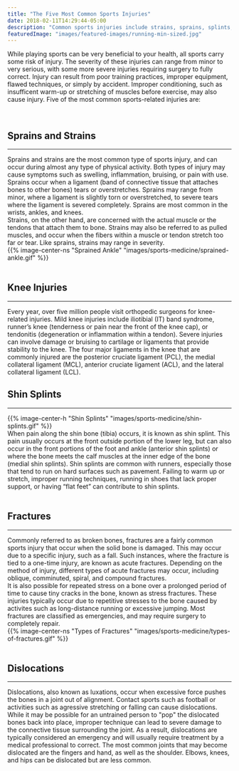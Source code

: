 ```yaml
---
title: "The Five Most Common Sports Injuries"
date: 2018-02-11T14:29:44-05:00
description: "Common sports injuries include strains, sprains, splints, fractures, and dislocations of the joints, such as the shoulders and knees"
featuredImage: "images/featured-images/running-min-sized.jpg"
---
```


While playing sports can be very beneficial 
to your health, all sports carry some risk of injury. The severity of these injuries can range from minor to very 
serious, with some more severe injuries requiring surgery to fully correct. Injury can result from poor training practices, improper equipment, flawed techniques, or simply by accident. Improper conditioning, such as insufficent warm-up or stretching of muscles before exercise, may also cause injury. Five of the most common sports-related injuries are:

<br>
<h2>Sprains and Strains</h2>
<hr>
    <div class ="container no-gutters">
        <div class = "col-sm-7 no-padding-left">
            Sprains and strains are the most common type of sports injury, and can occur during almost any type of physical activity. Both types of injury may cause symptoms such as swelling, inflammation, bruising, or pain with use. 
            <br>
            Sprains occur when a ligament (band of connective tissue that attaches bones to other bones) tears or overstretches. Sprains may range from minor, where a ligament is slightly torn or overstretched, to severe tears where the ligament is severed completely. Sprains are most common in the wrists, ankles, and knees. 
            <br>
            Strains, on the other hand, are concerned with the actual muscle or the tendons that attach them to bone. Strains may also be referred to as pulled muscles, and occur when the fibers within a muscle or tendon stretch too far or tear. Like sprains, strains may range in severity.
        </div>
        <div class = "col-sm-5  no-padding-left">
            {{% image-center-ns "Sprained Ankle" "images/sports-medicine/sprained-ankle.gif" %}}
        </div>
    </div>    
<br>
<h2>Knee Injuries</h2> 
<hr>
    Every year, over five million people visit orthopedic surgeons for knee-related injuries. Mild knee injuries include iliotibial (IT) band syndrome, runner’s knee (tenderness or pain near the front of the knee cap), or tendonitis (degeneration or inflammation within a tendon). Severe injuries can involve damage or bruising to cartilage or ligaments that provide stability to the knee. The four major ligaments in the knee that are commonly injured are the posterior cruciate ligament (PCL), the medial collateral ligament (MCL), anterior cruciate ligament (ACL), and the lateral collateral ligament (LCL).

<br>

<h2>Shin Splints</h2>
<hr>
    <div class ="container no-gutters">
        <div class = "col-sm-3 no-padding-left">
            {{% image-center-h "Shin Splints" "images/sports-medicine/shin-splints.gif" %}}
        </div>
        <div class = "col-sm-9 no-padding-left">
            When pain along the shin bone (tibia) occurs, it is known as shin splint. This pain usually occurs at the front outside portion of the lower leg, but can also occur in the front portions of the foot and 
            ankle (anterior shin splints) or where the bone meets the calf muscles at the inner edge 
            of the bone (medial shin splints). Shin splints are common with runners, especially those that tend to run on hard surfaces such as pavement. Failing to warm up or stretch, improper running 
            techniques, running in shoes that lack proper support, or having “flat feet” can contribute to shin splints.
        </div>
    </div>    
    
<br>

<h2>Fractures</h2> 
<hr>
    <div class ="container no-gutters">
        <div class = "col-sm-7 no-padding-left">
            Commonly referred to as broken bones, fractures are a fairly common sports injury that occur when the solid bone is damaged. This may occur due to a specific injury, such as a fall. Such instances, where the fracture is tied to a one-time injury, are known as acute fractures. Depending on the method of injury, different types of acute fractures may occur, including oblique, comminuted, spiral, and compound fractures. 
            <br>
            It is also possible for repeated stress on a bone over a prolonged period of time to cause tiny cracks in the bone, known as stress fractures. These injuries typically occur due to repetitive stresses to the bone caused by activites such as long-distance running or excessive jumping. 
            Most fractures are classified as emergencies, and may require surgery to completely repair. 
        </div>
        <div class = "col-sm-5 no-padding-left">
            {{% image-center-ns "Types of Fractures" "images/sports-medicine/types-of-fractures.gif" %}}
        </div>
    </div>

<br>

<h2>Dislocations</h2> 
<hr>
    Dislocations, also known as luxations, occur when excessive force pushes the bones in a joint out of alignment. Contact sports such as football or activities such as agressive stretching or falling can cause dislocations. While it may be possible for an untrained person to "pop" the dislocated bones back into place, improper technique can lead to severe damage to the connective tissue surrounding the joint. As a result, dislocations are typically considered an emergency and will usually require treatment by a medical professional to correct. 
    The most common joints that may become dislocated are the fingers and hand, as well as the shoulder. Elbows, knees, and hips can be dislocated but are less common.
